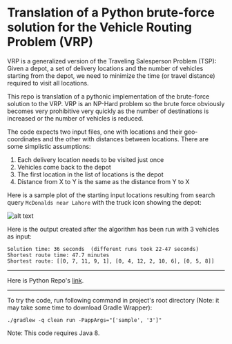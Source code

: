# Translation of a Python brute-force solution for the Vehicle Routing Problem (VRP)

VRP is a generalized version of the Traveling Salesperson Problem (TSP): Given a depot, a set of delivery locations and the number of vehicles starting from the depot, we need to minimize the time (or travel distance) required to visit all locations.

This repo is translation of a pythonic implementation of the brute-force solution to the VRP. VRP is an NP-Hard problem so the brute force obviously becomes very prohibitive very quickly as the number of destinations is increased or the number of vehicles is reduced.

The code expects two input files, one with locations and their geo-coordinates and the other with distances between locations. There are some simplistic assumptions:

1. Each delivery location needs to be visited just once
2. Vehicles come back to the depot
3. The first location in the list of locations is the depot
4. Distance from X to Y is the same as the distance from Y to X

Here is a sample plot of the starting input locations resulting from search query ```McDonalds near Lahore``` with the truck icon showing the depot:

![alt text](https://i.imgur.com/82QgV4X.jpg)

Here is the output created after the algorithm has been run with 3 vehicles as input:
```
Solution time: 36 seconds  (different runs took 22-47 seconds)
Shortest route time: 47.7 minutes
Shortest route: [[0, 7, 11, 9, 1], [0, 4, 12, 2, 10, 6], [0, 5, 8]]
```
---

Here is Python Repo's [link](https://github.com/ybashir/vrpfun).

---

To try the code, run following command in project's root directory (Note: it may take some time to download Gradle Wrapper):

```./gradlew -q clean run -PappArgs="['sample', '3']"```

Note: This code requires Java 8.
